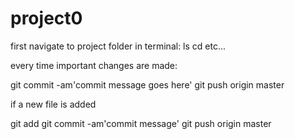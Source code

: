 # project0
first navigate to project folder in terminal:
ls
cd
etc...

every time important changes are made:

git commit -am'commit message goes here'
git push origin master

if a new file is added

git add
git commit -am'commit message'
git push origin master

